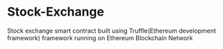 # Stock-Exchange
Stock exchange smart contract built using Truffle(Ethereum development framework) framework running on Ethereum Blockchain Network
